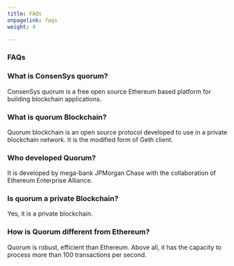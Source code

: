 ```yaml
---
title: FAQs
onpagelink: faqs
weight: 4

---
```


### **FAQs**

### What is ConsenSys quorum?
ConsenSys quorum is a free open source Ethereum based platform for building blockchain applications. 
### What is quorum Blockchain?
Quorum blockchain is an open source protocol developed to use in a private blockchain network. It is the modified form of Geth client.
### Who developed Quorum?
It is developed by mega-bank JPMorgan Chase with the collaboration of Ethereum Enterprise Alliance. 
### Is quorum a private Blockchain?
Yes, it is a private blockchain.
### How is Quorum different from Ethereum?
Quorum is robust, efficient than Ethereum. Above all, it  has the capacity to process more than 100 transactions per second. 
